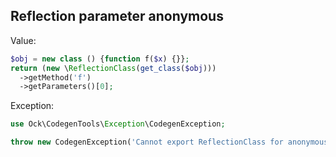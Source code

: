 ## Reflection parameter anonymous

Value:

```php
$obj = new class () {function f($x) {}};
return (new \ReflectionClass(get_class($obj)))
  ->getMethod('f')
  ->getParameters()[0];
```

Exception:

```php
use Ock\CodegenTools\Exception\CodegenException;

throw new CodegenException('Cannot export ReflectionClass for anonymous class.');
```
